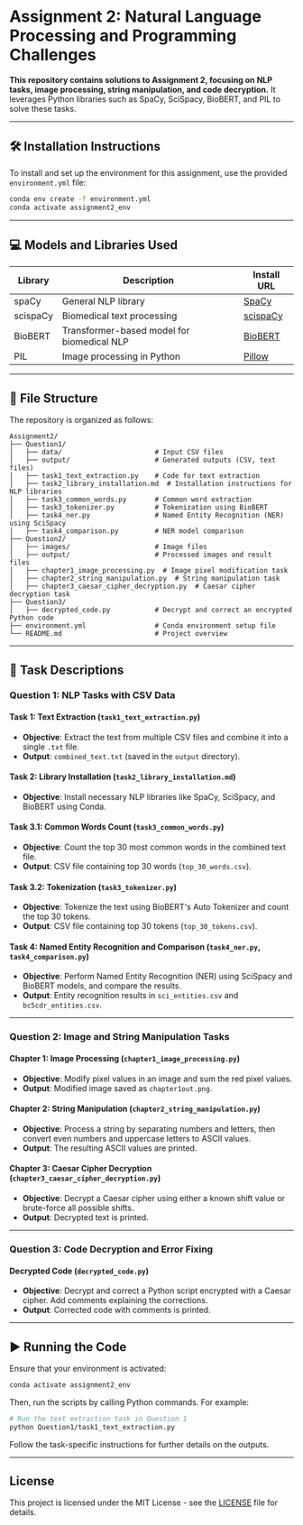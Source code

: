 # Assignment 2: Natural Language Processing and Programming Challenges

**This repository contains solutions to Assignment 2, focusing on NLP tasks, image processing, string manipulation, and code decryption.** It leverages Python libraries such as SpaCy, SciSpacy, BioBERT, and PIL to solve these tasks.

---

## 🛠 Installation Instructions

To install and set up the environment for this assignment, use the provided `environment.yml` file:

```bash
conda env create -f environment.yml
conda activate assignment2_env
```

---

## 💻 Models and Libraries Used

| Library        | Description                               | Install URL |
|----------------|-------------------------------------------|-------------|
| spaCy          | General NLP library                       | [SpaCy](https://spacy.io/) |
| scispaCy       | Biomedical text processing                | [scispaCy](https://allenai.github.io/scispacy/) |
| BioBERT        | Transformer-based model for biomedical NLP | [BioBERT](https://github.com/dmis-lab/biobert) |
| PIL            | Image processing in Python                | [Pillow](https://pypi.org/project/Pillow/) |

---

## 📂 File Structure

The repository is organized as follows:

```
Assignment2/
├── Question1/
│   ├── data/                       # Input CSV files
│   ├── output/                     # Generated outputs (CSV, text files)
│   ├── task1_text_extraction.py    # Code for text extraction
│   ├── task2_library_installation.md  # Installation instructions for NLP libraries
│   ├── task3_common_words.py       # Common word extraction
│   ├── task3_tokenizer.py          # Tokenization using BioBERT
│   ├── task4_ner.py                # Named Entity Recognition (NER) using SciSpacy
│   ├── task4_comparison.py         # NER model comparison
├── Question2/
│   ├── images/                     # Image files
│   ├── output/                     # Processed images and result files
│   ├── chapter1_image_processing.py  # Image pixel modification task
│   ├── chapter2_string_manipulation.py  # String manipulation task
│   ├── chapter3_caesar_cipher_decryption.py  # Caesar cipher decryption task
├── Question3/
│   ├── decrypted_code.py           # Decrypt and correct an encrypted Python code
├── environment.yml                 # Conda environment setup file
└── README.md                       # Project overview
```

---

## 📝 Task Descriptions

### **Question 1: NLP Tasks with CSV Data**

#### Task 1: Text Extraction (`task1_text_extraction.py`)
- **Objective**: Extract the text from multiple CSV files and combine it into a single `.txt` file.
- **Output**: `combined_text.txt` (saved in the `output` directory).

#### Task 2: Library Installation (`task2_library_installation.md`)
- **Objective**: Install necessary NLP libraries like SpaCy, SciSpacy, and BioBERT using Conda.

#### Task 3.1: Common Words Count (`task3_common_words.py`)
- **Objective**: Count the top 30 most common words in the combined text file.
- **Output**: CSV file containing top 30 words (`top_30_words.csv`).

#### Task 3.2: Tokenization (`task3_tokenizer.py`)
- **Objective**: Tokenize the text using BioBERT's Auto Tokenizer and count the top 30 tokens.
- **Output**: CSV file containing top 30 tokens (`top_30_tokens.csv`).

#### Task 4: Named Entity Recognition and Comparison (`task4_ner.py`, `task4_comparison.py`)
- **Objective**: Perform Named Entity Recognition (NER) using SciSpacy and BioBERT models, and compare the results.
- **Output**: Entity recognition results in `sci_entities.csv` and `bc5cdr_entities.csv`.

---

### **Question 2: Image and String Manipulation Tasks**

#### Chapter 1: Image Processing (`chapter1_image_processing.py`)
- **Objective**: Modify pixel values in an image and sum the red pixel values.
- **Output**: Modified image saved as `chapter1out.png`.

#### Chapter 2: String Manipulation (`chapter2_string_manipulation.py`)
- **Objective**: Process a string by separating numbers and letters, then convert even numbers and uppercase letters to ASCII values.
- **Output**: The resulting ASCII values are printed.

#### Chapter 3: Caesar Cipher Decryption (`chapter3_caesar_cipher_decryption.py`)
- **Objective**: Decrypt a Caesar cipher using either a known shift value or brute-force all possible shifts.
- **Output**: Decrypted text is printed.

---

### **Question 3: Code Decryption and Error Fixing**

#### Decrypted Code (`decrypted_code.py`)
- **Objective**: Decrypt and correct a Python script encrypted with a Caesar cipher. Add comments explaining the corrections.
- **Output**: Corrected code with comments is printed.

---

## ▶️ Running the Code

Ensure that your environment is activated:
```bash
conda activate assignment2_env
```

Then, run the scripts by calling Python commands. For example:
```bash
# Run the text extraction task in Question 1
python Question1/task1_text_extraction.py
```

Follow the task-specific instructions for further details on the outputs.

---

## License

This project is licensed under the MIT License - see the [LICENSE](LICENSE) file for details.
